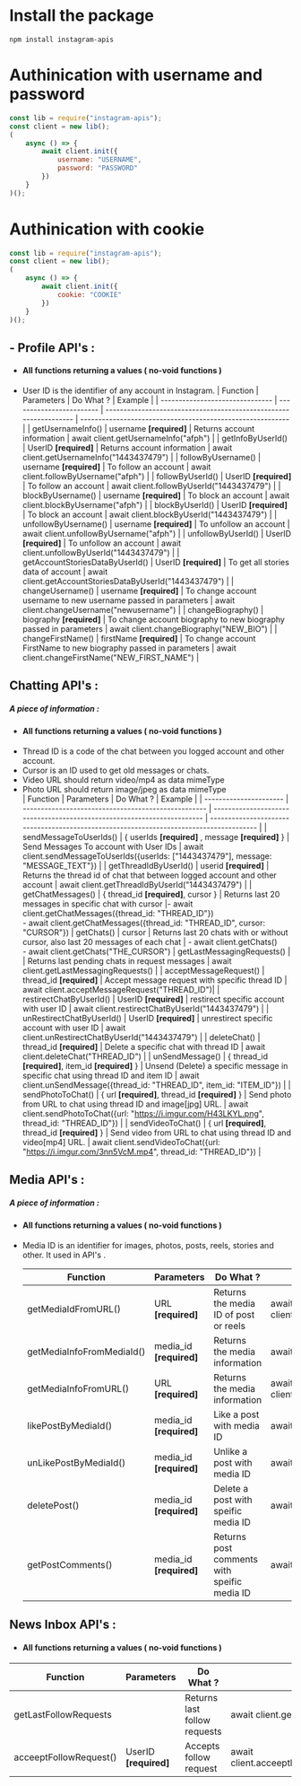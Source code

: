 # Install the package
```
npm install instagram-apis
```

# Authinication with username and password

```javascript
const lib = require("instagram-apis");
const client = new lib();
(
    async () => {
        await client.init({
            username: "USERNAME",
            password: "PASSWORD"
        })
    }
)();
```

# Authinication with cookie

```javascript
const lib = require("instagram-apis");
const client = new lib();
(
    async () => {
        await client.init({
            cookie: "COOKIE"
        })
    }
)();
```

## - Profile API's :

-   #### All functions returning a values ( no-void functions )
-   User ID is the identifier of any account in Instagram.
    | Function | Parameters | Do What ? | Example |
    | ------------------------------- | ------------------------ | ----------------------------------------------------------------- | ---------------------------------------------------------- |
    | getUsernameInfo() | username **[required]** | Returns account information | await client.getUsernameInfo("afph") |
    | getInfoByUserId() | UserID **[required]** | Returns account information | await client.getUsernameInfo("1443437479") |
    | followByUsername() | username **[required]** | To follow an account | await client.followByUsername("afph") |
    | followByUserId() | UserID **[required]** | To follow an account | await client.followByUserId("1443437479") |
    | blockByUsername() | username **[required]** | To block an account | await client.blockByUsername("afph") |
    | blockByUserId() | UserID **[required]** | To block an account | await client.blockByUserId("1443437479") |
    | unfollowByUsername() | username **[required]** | To unfollow an account | await client.unfollowByUsername("afph") |
    | unfollowByUserId() | UserID **[required]** | To unfollow an account | await client.unfollowByUserId("1443437479") |
    | getAccountStoriesDataByUserId() | UserID **[required]** | To get all stories data of account | await client.getAccountStoriesDataByUserId("1443437479") |
    | changeUsername() | username **[required]** | To change account username to new username passed in parameters | await client.changeUsername("newusername") |
    | changeBiography() | biography **[required]** | To change account biography to new biography passed in parameters | await client.changeBiography("NEW_BIO") |
    | changeFirstName() | firstName **[required]** | To change account FirstName to new biography passed in parameters | await client.changeFirstName("NEW_FIRST_NAME") |

## Chatting API's :

##### A piece of information :

-   #### All functions returning a values ( no-void functions )
-   Thread ID is a code of the chat between you logged account and other account.
-   Cursor is an ID used to get old messages or chats.
-   Video URL should return video/mp4 as data mimeType
-   Photo URL should return image/jpeg as data mimeType
    <br />
    | Function | Parameters | Do What ? | Example |
    | ---------------------- | --------------------------------------------------- | ----------------------------------------------------------------------- | --------------------------------------------------------------------------------------- |
    | sendMessageToUserIds() | { userIds **[required]** , message **[required]** } | Send Messages To account with User IDs | await client.sendMessageToUserIds({userIds: ["1443437479"], message: "MESSAGE_TEXT"}) |
    | getThreadIdByUserId() | userid **[required]** | Returns the thread id of chat that between logged account and other account | await client.getThreadIdByUserId("1443437479") |
    | getChatMessages() | { thread_id **[required]**, cursor } | Returns last 20 messages in specific chat with cursor |- await client.getChatMessages({thread_id: "THREAD_ID"})<br/>- await client.getChatMessages({thread_id: "THREAD_ID", cursor: "CURSOR"})
    | getChats() | cursor | Returns last 20 chats with or without cursor, also last 20 messages of each chat | - await client.getChats()<br/>- await client.getChats("THE_CURSOR") |
    getLastMessagingRequests() | | Returns last pending chats in request messages | await client.getLastMessagingRequests() |
    | acceptMessageRequest() | thread_id **[required]** | Accept message request with specific thread ID | await client.acceptMessageRequest("THREAD_ID")|
    | restirectChatByUserId() | UserID **[required]** | restirect specific account with user ID | await client.restirectChatByUserId("1443437479") |
    | unRestirectChatByUserId() | UserID **[required]** | unrestirect specific account with user ID | await client.unRestirectChatByUserId("1443437479") |
    | deleteChat() | thread_id **[required]** | Delete a specific chat with thread ID | await client.deleteChat("THREAD_ID") |
    | unSendMessage() | { thread_id **[required]**, item_id **[required]** } | Unsend (Delete) a specific message in specific chat using thread ID and item ID | await client.unSendMessage({thread_id: "THREAD_ID", item_id: "ITEM_ID"}) |
    | sendPhotoToChat() | { url **[required]**, thread_id **[required]** } | Send photo from URL to chat using thread ID and image[jpg] URL. | await client.sendPhotoToChat({url: "https://i.imgur.com/H43LKYL.png", thread_id: "THREAD_ID"}) |
    | sendVideoToChat() | { url **[required]**, thread_id **[required]** } | Send video from URL to chat using thread ID and video[mp4] URL. | await client.sendVideoToChat({url: "https://i.imgur.com/3nn5VcM.mp4", thread_id: "THREAD_ID"}) |

## Media API's :

##### A piece of information :

-   #### All functions returning a values ( no-void functions )
-   Media ID is an identifier for images, photos, posts, reels, stories and other. It used in API's .

    | Function                  | Parameters              | Do What ?                                   | Example                                                                        |
    | ------------------------- | ----------------------- | ------------------------------------------- | ------------------------------------------------------------------------------ |
    | getMediaIdFromURL()       | URL **[required]**      | Returns the media ID of post or reels       | await client.getMediaIdFromURL("https://www.instagram.com/p/CfJn1AHAFdA/")   |
    | getMediaInfoFromMediaId() | media_id **[required]** | Returns the media information               | await client.getMediaInfoFromMediaId("MEDIA_ID")                             |
    | getMediaInfoFromURL()     | URL **[required]**      | Returns the media information               | await client.getMediaInfoFromURL("https://www.instagram.com/p/CfJn1AHAFdA/") |
    | likePostByMediaId()       | media_id **[required]** | Like a post with media ID                   | await client.likePostByMediaId("THE_MEDIA_ID")                               |
    | unLikePostByMediaId()     | media_id **[required]** | Unlike a post with media ID                 | await client.unLikePostByMediaId("THE_MEDIA_ID")                             |
    | deletePost()              | media_id **[required]** | Delete a post with speific media ID         | await client.deletePost("THE_MEDIA_ID")                                      |
    | getPostComments()         | media_id **[required]** | Returns post comments with speific media ID | await client.getPostComments("THE_MEDIA_ID")                                 |

## News Inbox API's :
-   #### All functions returning a values ( no-void functions )

| Function               | Parameters            | Do What ?                    | Example                                        |
| ---------------------- | --------------------- | ---------------------------- | ---------------------------------------------- |
| getLastFollowRequests  |                       | Returns last follow requests | await client.getLastFollowRequests()         |
| acceeptFollowRequest() | UserID **[required]** | Accepts follow request       | await client.acceeptFollowRequest("USER_ID") |
